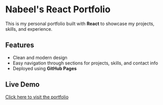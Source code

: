 # Nabeel's React Portfolio

This is my personal portfolio built with **React** to showcase my projects, skills, and experience. 

## Features
- Clean and modern design
- Easy navigation through sections for projects, skills, and contact info
- Deployed using **GitHub Pages**

## Live Demo
[Click here to visit the portfolio](https://nabee1mahmood.github.io/nabeels-react-portfolio/)

